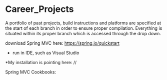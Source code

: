 # Career_Projects
A portfolio of past projects, build instructions and platforms are specified at the start of each branch in order to ensure proper compilation.  Everything is situated within its proper branch which is accessed through the drop down.   

download Spring MVC here: https://spring.io/quickstart

* run in IDE, such as Visual Studio

*My installation is pointing here: //

Spring MVC Cookbooks:



